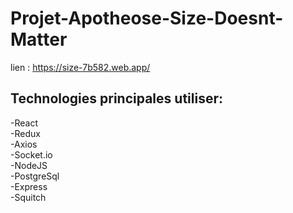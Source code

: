 # Projet-Apotheose-Size-Doesnt-Matter

lien : https://size-7b582.web.app/
## Technologies principales utiliser:

-React  
-Redux  
-Axios  
-Socket.io  
-NodeJS  
-PostgreSql  
-Express  
-Squitch  
